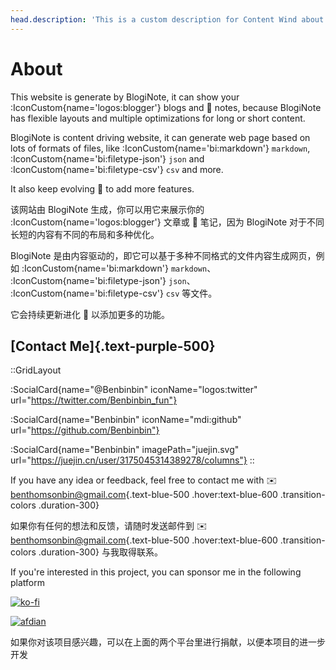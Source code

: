 ```yaml
---
head.description: 'This is a custom description for Content Wind about page.'
---
```


# About

This website is generate by BlogiNote, it can show your :IconCustom{name='logos:blogger'} blogs and :notebook: notes, because BlogiNote has flexible layouts and multiple optimizations for long or short content.

BlogiNote is content driving website, it can generate web page based on lots of formats of files, like :IconCustom{name='bi:markdown'} `markdown`, :IconCustom{name='bi:filetype-json'} `json` and :IconCustom{name='bi:filetype-csv'} `csv` and more.

It also keep evolving :muscle: to add more features.

该网站由 BlogiNote 生成，你可以用它来展示你的  :IconCustom{name='logos:blogger'} 文章或 :notebook: 笔记，因为 BlogiNote 对于不同长短的内容有不同的布局和多种优化。

BlogiNote 是由内容驱动的，即它可以基于多种不同格式的文件内容生成网页，例如 :IconCustom{name='bi:markdown'} `markdown`、 :IconCustom{name='bi:filetype-json'} `json`、 :IconCustom{name='bi:filetype-csv'} `csv` 等文件。

它会持续更新进化 :muscle: 以添加更多的功能。

## [Contact Me]{.text-purple-500}

::GridLayout

:SocialCard{name="@Benbinbin" iconName="logos:twitter" url="https://twitter.com/Benbinbin_fun"}

:SocialCard{name="Benbinbin" iconName="mdi:github" url="https://github.com/Benbinbin"}

:SocialCard{name="Benbinbin" imagePath="juejin.svg" url="https://juejin.cn/user/3175045314389278/columns"}
::

If you have any idea or feedback, feel free to contact me with :envelope: [benthomsonbin@gmail.com](mailto:benthomsonbin@gmail.com){.text-blue-500 .hover:text-blue-600 .transition-colors .duration-300}

如果你有任何的想法和反馈，请随时发送邮件到 :envelope: [benthomsonbin@gmail.com](mailto:benthomsonbin@gmail.com){.text-blue-500 .hover:text-blue-600 .transition-colors .duration-300} 与我取得联系。

If you're interested in this project, you can sponsor me in the following platform

[![ko-fi](/donate-banner/kofi.svg)](https://ko-fi.com/benbinbin)

[![afdian](/donate-banner/afdian.svg)](https://afdian.net/a/benbinbin)

如果你对该项目感兴趣，可以在上面的两个平台里进行捐献，以便本项目的进一步开发